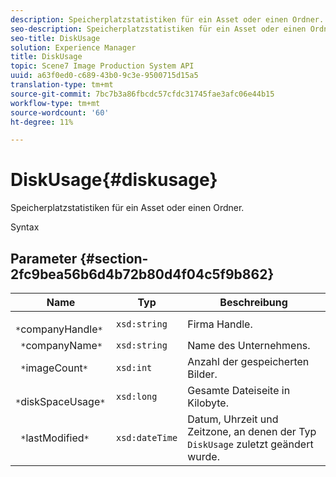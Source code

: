 ```yaml
---
description: Speicherplatzstatistiken für ein Asset oder einen Ordner.
seo-description: Speicherplatzstatistiken für ein Asset oder einen Ordner.
seo-title: DiskUsage
solution: Experience Manager
title: DiskUsage
topic: Scene7 Image Production System API
uuid: a63f0ed0-c689-43b0-9c3e-9500715d15a5
translation-type: tm+mt
source-git-commit: 7bc7b3a86fbcdc57cfdc31745fae3afc06e44b15
workflow-type: tm+mt
source-wordcount: '60'
ht-degree: 11%

---
```



# DiskUsage{#diskusage}

Speicherplatzstatistiken für ein Asset oder einen Ordner.

Syntax

## Parameter {#section-2fc9bea56b6d4b72b80d4f04c5f9b862}

| Name | Typ | Beschreibung |
|---|---|---|
| ` *`companyHandle`*` | `xsd:string` | Firma Handle. |
| ` *`companyName`*` | `xsd:string` | Name des Unternehmens. |
| ` *`imageCount`*` | `xsd:int` | Anzahl der gespeicherten Bilder. |
| ` *`diskSpaceUsage`*` | `xsd:long` | Gesamte Dateiseite in Kilobyte. |
| ` *`lastModified`*` | `xsd:dateTime` | Datum, Uhrzeit und Zeitzone, an denen der Typ `DiskUsage` zuletzt geändert wurde. |

